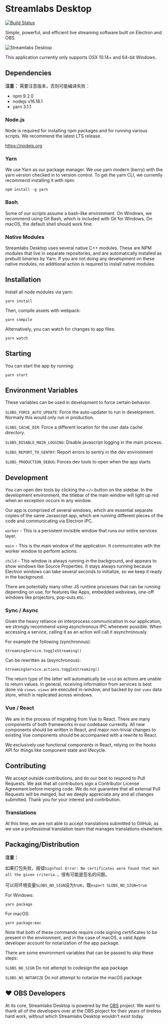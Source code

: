 # Streamlabs Desktop

[![Build Status](https://dev.azure.com/streamlabs/Streamlabs%20OBS/_apis/build/status/stream-labs.streamlabs-obs?branchName=staging)](https://dev.azure.com/streamlabs/Streamlabs%20OBS/_build/latest?definitionId=1&branchName=staging)

Simple, powerful, and efficient live streaming software built on Electron and OBS.

![Streamlabs Desktop](https://slobs-cdn.streamlabs.com/media/streamlabs-desktop_1920x1050.png)

This application currently only supports OSX 10.14+ and 64-bit Windows.

## Dependencies

**注意：**
需要注意版本，否则可能编译失败：

* npm 9.2.0
* nodejs v16.18.1
* yarn 3.1.1

### Node.js

Node is required for installing npm packages and for running
various scripts. We recommend the latest LTS release.

https://nodejs.org

### Yarn

We use Yarn as our package manager. We use yarn modern (berry) with
the yarn version checked in to version control. To get the yarn CLI,
we currently recommend installing it with npm:

```
npm install -g yarn
```

### Bash

Some of our scripts assume a bash-like environment. On Windows, we recommend
using Git Bash, which is included with Git for Windows. On macOS, the
default shell should work fine.

### Native Modules

Streamlabs Desktop uses several native C++ modules. These are NPM modules
that live in separate repositories, and are automatically installed as prebuilt
binaries by Yarn. If you are not doing any development on these native modules,
no additional action is required to install native modules.

## Installation

Install all node modules via yarn:

```
yarn install
```

Then, compile assets with webpack:

```
yarn compile
```

Alternatively, you can watch for changes to app files:

```
yarn watch
```

## Starting

You can start the app by running:

```
yarn start
```

## Environment Variables

These variables can be used in development to force certain behavior.

`SLOBS_FORCE_AUTO_UPDATE`: Force the auto-updater to run in development. Normally
this would only run in production.

`SLOBS_CACHE_DIR`: Force a different location for the user data cache directory.

`SLOBS_DISABLE_MAIN_LOGGING`: Disable javascript logging in the main process.

`SLOBS_REPORT_TO_SENTRY`: Report errors to sentry in the dev environment

`SLOBS_PRODUCTION_DEBUG`: Forces dev tools to open when the app starts

## Development

You can open dev tools by clicking the `</>` button on the sidebar.
In the development environment, the titlebar of the main window will
light up red when an exception occurs in any window.

Our app is comprised of several windows, which are essential separate
copies of the same Javascript app, which are running different pieces
of the code and communicating via Electron IPC.

`worker` - This is a persistent invisible window that runs our entire
services layer.

`main` - This is the main window of the application. It communicates
with the worker window to perform actions.

`child` - This window is always running in the background, and appears
to show windows like Source Properties. It stays always running because
Electron windows can take several seconds to initialize, so we keep it
ready in the background.

There are potentially many other JS runtime processes that can be running
depending on use, for features like Apps, embedded webviews, one-off windows
like projectors, pop-outs etc.

### Sync / Async

Given the heavy reliance on interprocess communication in our application,
we strongly recommend using asynchronous IPC whenever possible. When
accessing a service, calling it as an action will call it asynchronously.

For example the following (synchronous):

```
StreamingService.toggleStreaming()
```

Can be rewritten as (asynchronous):

```
StreamingService.actions.toggleStreaming()
```

The return type of the latter will automatically be `void` as actions
are unable to return values.  In general, receiving information from
services is best done via `views`.  `views` are executed in-window, and
backed by our `vuex` data store, which is replicated across windows.

### Vue / React

We are in the process of migrating from Vue to React. There are many components
of both frameworks in our codebase currently. All new components should be
written in React, and major non-trivial changes to existing Vue components
should be accompanied with a rewrite to React.

We exclusively use functional components in React, relying on the hooks API
for things like component state and lifecycle.

## Contributing

We accept outside contributions, and do our best to respond to Pull Requests.
We ask that all contributors sign a Contributor License Agreement before merging
code. We do not guarantee that all external Pull Requests will be merged, but
we deeply appreciate any and all changes submitted. Thank you for your interest
and contribution.

### Translations

At this time, we are not able to accept translations submitted to GitHub, as we
use a professional translation team that manages translations elsewhere.

## Packaging/Distribution

**注意：**

如果打包失败，报错`SignTool Error: No certificates were found that met all the given criteria.`，很有可能是签名的问题。

可以将环境变量`SLOBS_NO_SIGN`设为true，既`export SLOBS_NO_SIGN=true`

For Windows:

```
yarn package
```

For macOS:

```
yarn package:mac
```

Note that both of these commands require code signing certificates to be
present in the environment, and in the case of macOS, a valid Apple developer
account for notarization of the app package.

There are some environment variables that can be passed to skip these steps:

`SLOBS_NO_SIGN` Do not attempt to codesign the app package

`SLOBS_NO_NOTARIZE` Do not attempt to notarize the macOS package

## ❤ OBS Developers

At its core, Streamlabs Desktop is powered by the [OBS](https://obsproject.com/)
project. We want to thank all of the developers over at the OBS project for
their years of tireless hard work, without which Streamlabs Desktop wouldn't exist today.
